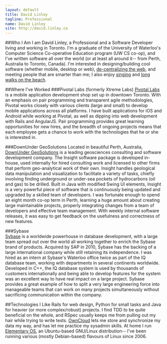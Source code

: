 ```yaml
---
layout: default
title: David Linley
tagline: Professional
name: David Linley
site: http://david.linley.ca
---
```


##Who I Am
I am David Linley, a Professional and a Software Developer living and working in Toronto. I'm a graduate of the University of Waterloo's Computer Science Co-operative Education program (UW CS co-op), and I've written software all over the world (or at least all around it-- from Perth, Australia to Toronto, Canada). I'm interested in designing/building cool software (whether mobile, desktop or web), [de-centralizing the web](http://owncloud.org/), and meeting people that are smarter than me; I also enjoy [singing](https://www.youtube.com/watch?v=SzT7xu2mNSw) and [long walks on the beach](http://xkcd.com/120/).

##Where I've Worked
###Pivotal Labs (formerly Xtreme Labs)
[Pivotal Labs](http://pivotallabs.com/) is a mobile application development shop set up in downtown Toronto. With an emphasis on pair programming and transparent agile methodologies, Pivotal works closely with various clients (large and small) to develop mobile applications across all platforms. I have built applications for iOS and Android while working at Pivotal, as well as dipping into web development with Rails and AngularJS. Pair programming provides great learning opportunities for new hires, and the breadth of ongoing projects means that each employee gets a chance to work with the technologies that he or she is interested in.

###DownUnder GeoSolutions
Located in beautiful Perth, Australia, [DownUnder GeoSolutions](http://www.dugeo.com/) is a leading geosciences consulting and software development company. The Insight software package is developed in-house, used internally for hired consulting work and licensed to other firms that perform geo-analytical work of their own. Insight handles geological data manipulation and visualization to facilitate a variety of tasks, chiefly involving finding underground or under-sea pockets of hydrocarbons (oil and gas) to be drilled. Built in Java with modified Swing UI elements, Insight is a very powerful piece of software that is continuously being updated and upgraded by a skilled team of developers. I was fortunate enough to spend an eight month co-op term in Perth, learning a huge amount about creating large maintainable projects, properly integrating changes from a team of developers and effective team management. With weekly internal software releases, it was easy to get feedback on the usefulness and correctness of new features.

###Sybase	
[Sybase](http://www.sybase.com/) is a worldwide powerhouse in database development, with a large team spread out over the world all working together to enrich the Sybase brand of products. Acquired by SAP in 2010, Sybase has the backing of a large international company while still retaining its independence. I was hired as an intern at Sybase's Waterloo office twice as part of the IQ database team, working with departments in several continents worldwide. Developed in C++, the IQ database system is used by thousands of customers internationally and being able to develop features for the system was an excellent way to have real impact on a large project. Sybase provides a great example of how to split a very large engineering force into manageable teams that can work on many projects simultaneously without sacrificing communication within the company.

##Technologies I Like
Rails for web design, Python for small tasks and Java for heavier (or more complex/robust) projects. I find TDD to be quite beneficial on the whole, and RSpec usually keeps me from pulling out my hair while trying to write tests. [OwnCloud](http://owncloud.org/) lets me store and synchronize my data my way, and has let me practice my sysadmin skills. At home I run [Elementary OS](http://elementaryos.org/), an Ubuntu-based GNU/Linux distribution-- I've been running various (mostly Debian-based) flavours of Linux since 2006. 
